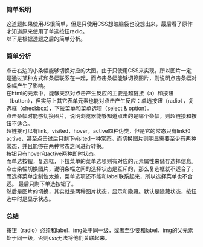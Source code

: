 ### 简单说明
这道题如果使用JS很简单，但是只使用CSS想破脑袋也没想出来，最后看了原作才知道原来使用了单选按钮radio。  
以下是根据透题之后的简单分析。  
  
### 简单分析
点击右边的小条幅能够切换对应的大图。由于只使用CSS来实现，所以图片一定是通过某种方式和条幅联系在一起，而点击条幅能够切换图片，则说明点击条幅对条幅产生了影响。  
在html的元素中，能够天然对点击产生反应的主要是超链接（a）和按钮（button），但实际上其它表单元素也能对点击产生反应：单选按钮（radio），复选框（checkbox），下拉菜单和菜单选项（select & option）。  
点击条幅时能够切换图片，说明浏览器能够知道点击的是哪个条幅，则超链接和按钮不适合。  
超链接可以有link，visited，hover，active四种伪类，但是它的常态只有link和active，甚至点击过后只剩下visited一种常态。而切换图片则明显需要至少有两种常态，并且能够在两种常态之间进行转换。  
按钮只有hover和active两种即时状态。  
而单选按钮，复选框，下拉菜单的菜单选项则有对应的元素属性来储存选择信息。  
点击条幅切换图片，说明条幅之间的选择状态是互斥的，那么复选框就不适合了。  
而选择菜单定制性太差，菜单选项还不能和label联系起来，所以选择菜单也不合适。
最后只剩下单选按钮了。  
然后是图片的切换，其实就是两种图片状态，显示和隐藏。默认是隐藏状态，按钮选中时是显示状态。  
  

### 总结
按钮（radio）必须和label，img处于同一级，或者至少要和label，img的父元素处于同一级，否则css无法将他们关联起来。
